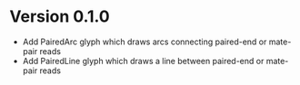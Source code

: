# Version 0.1.0

- Add PairedArc glyph which draws arcs connecting paired-end or mate-pair reads
- Add PairedLine glyph which draws a line between paired-end or mate-pair reads


